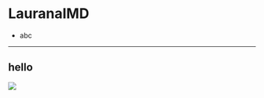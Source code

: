 # LauranaIMD
- abc

---
## hello


![](http://www.photosnewhd.com/media/images/picture-wallpaper.jpg)
